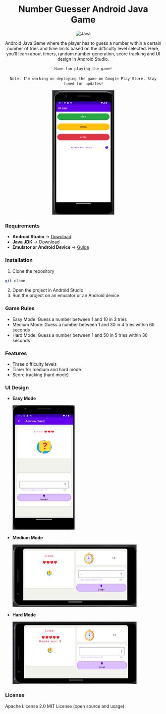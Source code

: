 <a id="readme-top"></a>

<h1 align="center">Number Guesser Android Java Game</h1>

<div align="center">

![Java](https://img.shields.io/badge/Java-007396?style=for-the-badge&logo=java&logoColor=white)

</div>

<div align="center"> 
    Android Java Game where the player has to guess a number within a certain number of tries and time limits based on the difficulty level selected.
    Here, you'll learn about timers, random number generation, score tracking and UI design in Android Studio.

    Have fun playing the game!

    Note: I'm working on deploying the game on Google Play Store. Stay tuned for updates!

<img src="/img/menu.png" alt="Game Menu Screenshot" width="200" height="400" /> 
</div>

### Requirements

- **Android Studio** -> [Download](https://developer.android.com/studio)
- **Java JDK** -> [Download](https://www.oracle.com/java/technologies/javase-jdk11-downloads.html)
- **Emulator or Android Device** -> [Guide](https://developer.android.com/studio/run/emulator)

### Installation

1. Clone the repository

```bash
git clone
```

2. Open the project in Android Studio
3. Run the project on an emulator or an Android device

### Game Rules

- Easy Mode: Guess a number between 1 and 10 in 3 tries
- Medium Mode: Guess a number between 1 and 30 in 4 tries within 60 seconds
- Hard Mode: Guess a number between 1 and 50 in 5 tries within 30 seconds

### Features

- Three difficulty levels
- Timer for medium and hard mode
- Score tracking (hard mode)

### UI Design

- **Easy Mode**

  <img src="/img/easy.png" alt="Easy Mode Screenshot" width="200" height="400" />

- **Medium Mode**

  <img src="/img/medium.png" alt="Medium Mode Screenshot" width="400" height="200" />

- **Hard Mode**

  <img src="/img/hard.png" alt="Hard Mode Screenshot" width="400" height="200" />

### License

Apache License 2.0 MIT License (open source and usage)
